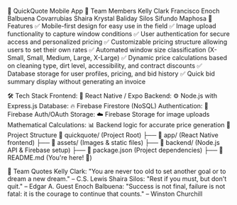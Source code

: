 📌 QuickQuote Mobile App
👥 Team Members
Kelly Clark
Francisco Enoch Balbuena Covarrubias
Shaira Krystal Baliday Silos
Sifundo Maphosa
🚀 Features
✅ Mobile-first design for easy use in the field
✅ Image upload functionality to capture window conditions
✅ User authentication for secure access and personalized pricing
✅ Customizable pricing structure allowing users to set their own rates
✅ Automated window size classification (X-Small, Small, Medium, Large, X-Large)
✅ Dynamic price calculations based on cleaning type, dirt level, accessibility, and contract discounts
✅ Database storage for user profiles, pricing, and bid history
✅ Quick bid summary display without generating an invoice

🛠️ Tech Stack
Frontend: 📱 React Native / Expo
Backend: ⚙️ Node.js with Express.js
Database: 🔥 Firebase Firestore (NoSQL)
Authentication: 🔐 Firebase Auth/OAuth
Storage: ☁️ Firebase Storage for image uploads
Mathematical Calculations: 📊 Backend logic for accurate price generation
📂 Project Structure
📂 quickquote/ (Project Root)
├── 📂 app/ (React Native frontend)
├── 📂 assets/ (Images & static files)
├── 📂 backend/ (Node.js API & Firebase setup)
├── 📄 package.json (Project dependencies)
├── 📄 README.md (You're here! 📖)

📜 Team Quotes
Kelly Clark: "You are never too old to set another goal or to dream a new dream." – C.S. Lewis
Shaira Silos: "Rest if you must, but don't quit." – Edgar A. Guest
Enoch Balbuena: "Success is not final, failure is not fatal: it is the courage to continue that counts." – Winston Churchill
